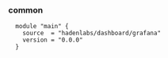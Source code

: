 <!-- Space: TerraformGrafanaDashboard -->
<!-- Parent: Project -->
<!-- Title: Project Examples -->

<!-- Label: Examples -->
<!-- Include: docs/disclaimer.md -->
<!-- Include: ac:toc -->

### common

```hcl
  module "main" {
    source  = "hadenlabs/dashboard/grafana"
    version = "0.0.0"
  }
```
